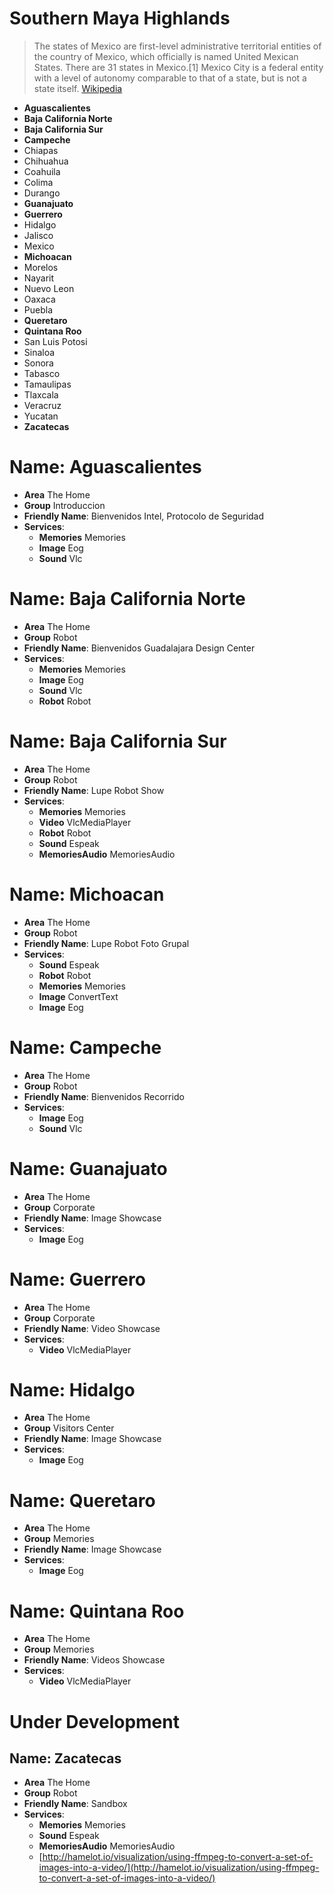 # Southern Maya Highlands

> The states of Mexico are first-level administrative territorial entities of the country of Mexico, which officially is named United Mexican States. There are 31 states in Mexico.\[1\] Mexico City is a federal entity with a level of autonomy comparable to that of a state, but is not a state itself. [Wikipedia](https://en.wikipedia.org/wiki/States_of_Mexico)

* **Aguascalientes**
* **Baja California Norte**
* **Baja California Sur**
* **Campeche**
* Chiapas
* Chihuahua
* Coahuila
* Colima
* Durango
* **Guanajuato**
* **Guerrero**
* Hidalgo
* Jalisco
* Mexico
* **Michoacan**
* Morelos
* Nayarit
* Nuevo Leon
* Oaxaca
* Puebla
* **Queretaro**
* **Quintana Roo**
* San Luis Potosi
* Sinaloa
* Sonora
* Tabasco
* Tamaulipas
* Tlaxcala
* Veracruz
* Yucatan
* **Zacatecas**

# Name: Aguascalientes

* **Area** The Home
* **Group** Introduccion
* **Friendly Name**: Bienvenidos Intel, Protocolo de Seguridad
* **Services**:
  * **Memories** Memories
  * **Image** Eog
  * **Sound** Vlc

# Name: Baja California Norte

* **Area** The Home
* **Group** Robot
* **Friendly Name**: Bienvenidos Guadalajara Design Center
* **Services**:
  * **Memories** Memories
  * **Image** Eog
  * **Sound** Vlc
  * **Robot** Robot

# Name: Baja California Sur

* **Area** The Home
* **Group** Robot
* **Friendly Name**: Lupe Robot Show
* **Services**:
  * **Memories** Memories
  * **Video** VlcMediaPlayer
  * **Robot** Robot
  * **Sound** Espeak
  * **MemoriesAudio** MemoriesAudio

# Name: Michoacan

* **Area** The Home
* **Group** Robot
* **Friendly Name**: Lupe Robot Foto Grupal
* **Services**:
  * **Sound** Espeak
  * **Robot** Robot
  * **Memories** Memories
  * **Image** ConvertText
  * **Image** Eog

# Name: Campeche

* **Area** The Home
* **Group** Robot
* **Friendly Name**: Bienvenidos Recorrido
* **Services**:
  * **Image** Eog
  * **Sound** Vlc

# Name: Guanajuato

* **Area** The Home
* **Group** Corporate
* **Friendly Name**: Image Showcase
* **Services**:
  * **Image** Eog

# Name: Guerrero

* **Area** The Home
* **Group** Corporate
* **Friendly Name**: Video Showcase
* **Services**:
  * **Video** VlcMediaPlayer

# Name: Hidalgo

* **Area** The Home
* **Group** Visitors Center
* **Friendly Name**: Image Showcase
* **Services**:
  * **Image** Eog

# Name: Queretaro

* **Area** The Home
* **Group** Memories
* **Friendly Name**: Image Showcase
* **Services**:
  * **Image** Eog

# Name: Quintana Roo

* **Area** The Home
* **Group** Memories
* **Friendly Name**: Videos Showcase
* **Services**:
  * **Video** VlcMediaPlayer

# Under Development

## Name: Zacatecas

* **Area** The Home
* **Group** Robot
* **Friendly Name**: Sandbox
* **Services**:
  * **Memories** Memories
  * **Sound** Espeak
  * **MemoriesAudio** MemoriesAudio
  * [http://hamelot.io/visualization/using-ffmpeg-to-convert-a-set-of-images-into-a-video/](http://hamelot.io/visualization/using-ffmpeg-to-convert-a-set-of-images-into-a-video/)

